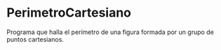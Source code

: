 # PerimetroCartesiano
Programa que halla el perímetro de una figura formada por un grupo de puntos cartesianos.
